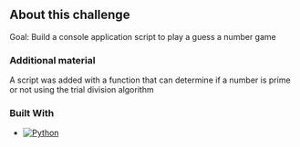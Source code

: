 ## About this challenge
Goal: Build a console application script to play a guess a number game

### Additional material
A script was added with a function that can determine if a number is prime or not using the trial division algorithm

### Built With
<!-- Badge was generated using https://shields.io/ -->
* [![Python][Python.py]][Python-url]
<!-- MARKDOWN LINKS & IMAGES -->
<!-- https://www.markdownguide.org/basic-syntax/#reference-style-links -->
[Python-url]: https://www.python.org/
[Python.py]: https://img.shields.io/badge/python-py?style=plastic&logo=python